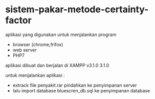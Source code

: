 # sistem-pakar-metode-certainty-factor


aplikasi yang digunakan untuk menjalankan program 
- browser (chrome,frifox)
- web server 
- PHP7

aplikasi dibuat dan berjalan di XAMPP v3.1.0 3.1.0

untuk menjalankan aplikasi :
- extrack file penyakit.rar pindahkan ke penyimpanan server
- lalu import database bluescren_db.sql ke penyimpanan database

